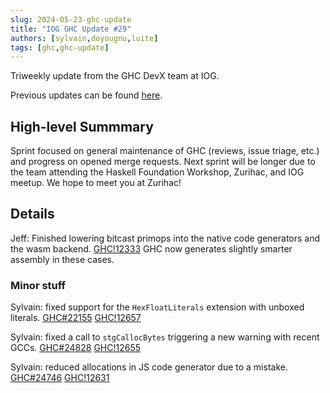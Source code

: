 ```yaml
---
slug: 2024-05-23-ghc-update
title: "IOG GHC Update #29"
authors: [sylvain,doyougnu,luite]
tags: [ghc,ghc-update]
---
```


Triweekly update from the GHC DevX team at IOG.

<!-- truncate -->

Previous updates can be found [here](https://engineering.iog.io/tags/ghc-update).

## High-level Summmary

Sprint focused on general maintenance of GHC (reviews, issue triage, etc.) and progress on opened merge requests.
Next sprint will be longer due to the team attending the Haskell Foundation Workshop, Zurihac, and IOG meetup. We hope to meet you at Zurihac!

## Details

Jeff: Finished lowering bitcast primops into the native code generators and the wasm backend. [GHC!12333](https://gitlab.haskell.org/ghc/ghc/-/merge_requests/12233) GHC now generates slightly smarter assembly in these cases.

### Minor stuff

Sylvain: fixed support for the `HexFloatLiterals` extension with unboxed literals. [GHC#22155](https://gitlab.haskell.org/ghc/ghc/-/issues/22155) [GHC!12657](https://gitlab.haskell.org/ghc/ghc/-/merge_requests/12657)

Sylvain: fixed a call to `stgCallocBytes` triggering a new warning with recent GCCs. [GHC#24828](https://gitlab.haskell.org/ghc/ghc/-/issues/24828) [GHC!12655](https://gitlab.haskell.org/ghc/ghc/-/merge_requests/12655)

Sylvain: reduced allocations in JS code generator due to a mistake. [GHC#24746](https://gitlab.haskell.org/ghc/ghc/-/issues/24746) [GHC!12631](https://gitlab.haskell.org/ghc/ghc/-/merge_requests/12631)

